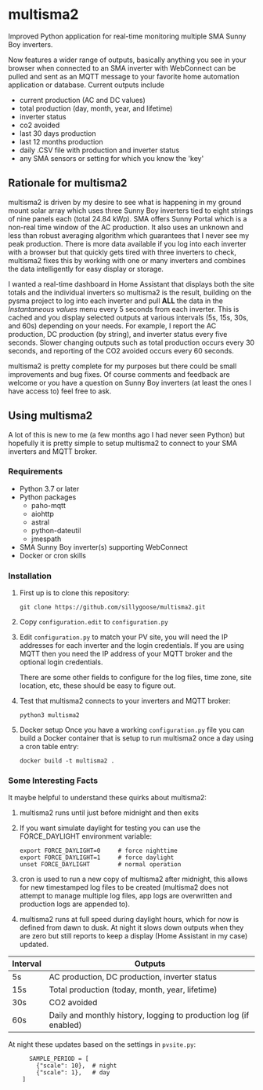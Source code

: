 # multisma2
Improved Python application for real-time monitoring multiple SMA Sunny Boy inverters.

Now features a wider range of outputs, basically anything you see in your browser when connected to an SMA inverter with WebConnect can be pulled and sent as an MQTT message to your favorite home automation application or database.  Current outputs include

- current production (AC and DC values)
- total production (day, month, year, and lifetime)
- inverter status
- co2 avoided
- last 30 days production
- last 12 months production
- daily .CSV file with production and inverter status 
- any SMA sensors or setting for which you know the 'key'

## Rationale for multisma2
multisma2 is driven by my desire to see what is happening in my ground mount solar array which uses three Sunny Boy inverters tied to eight strings of nine panels each (total 24.84 kWp).  SMA offers Sunny Portal which is a non-real time window of the AC production.  It also uses an unknown and less than robust averaging algorithm which guarantees that I never see my peak production.  There is more data available if you log into each inverter with a browser but that quickly gets tired with three inverters to check, multisma2 fixes this by working with one or many inverters and combines the data intelligently for easy display or storage.

I wanted a real-time dashboard in Home Assistant that displays both the site totals and the individual inverters so multisma2 is the result, building on the pysma project to log into each inverter and pull **ALL** the data in the *Instantaneous values* menu every 5 seconds from each inverter.  This is cached and you display selected outputs at various intervals (5s, 15s, 30s, and 60s) depending on your needs.  For example, I report the AC production, DC production (by string), and inverter status every five seconds.  Slower changing outputs such as total production occurs every 30 seconds, and reporting of the CO2 avoided occurs every 60 seconds.

multisma2 is pretty complete for my purposes but there could be small improvements and bug fixes. Of course comments and feedback are welcome or you have a question on Sunny Boy inverters (at least the ones I have access to) feel free to ask.

## Using multisma2
A lot of this is new to me (a few months ago I had never seen Python) but hopefully it is pretty simple to setup multisma2 to connect to your SMA inverters and MQTT broker. 
### Requirements
- Python 3.7 or later
- Python packages
    - paho-mqtt
    - aiohttp
    - astral
    - python-dateutil
    - jmespath
- SMA Sunny Boy inverter(s) supporting WebConnect
- Docker or cron skills

### Installation
1.  First up is to clone this repository:

    `git clone https://github.com/sillygoose/multisma2.git`

2.  Copy `configuration.edit` to `configuration.py`

3.  Edit `configuration.py` to match your PV site, you will need the IP addresses for each inverter and the login credentials.  If you are using MQTT then you need the IP address of your MQTT broker and the optional login credentials.

    There are some other fields to configure for the log files, time zone, site location, etc, these should be easy to figure out.

4.  Test that multisma2 connects to your inverters and MQTT broker:

    `python3 multisma2`

5.  Docker setup
Once you have a working `configuration.py` file you can build a Docker container that is setup to run multisma2 once a day using a cron table entry:

    `docker build -t multisma2 .`

### Some Interesting Facts
It maybe helpful to understand these quirks about multisma2:

1.  multisma2 runs until just before midnight and then exits

2.  If you want simulate daylight for testing you can use the FORCE_DAYLIGHT environment variable:
    ```
    export FORCE_DAYLIGHT=0     # force nighttime
    export FORCE_DAYLIGHT=1     # force daylight
    unset FORCE_DAYLIGHT        # normal operation
    ```        
2.  cron is used to run a new copy of multisma2 after midnight, this allows for new timestamped log files to be created (multisma2 does not attempt to manage multiple log files, app logs are overwritten and production logs are appended to).
3.  multisma2 runs at full speed during daylight hours, which for now is defined from dawn to dusk.  At night it slows down outputs when they are zero but still reports to keep a display (Home Assistant in my case) updated.

| Interval | Outputs |
| --- | --------- |
| 5s | AC production, DC production, inverter status |
| 15s | Total production (today, month, year, lifetime) |
| 30s | CO2 avoided |
| 60s | Daily and monthly history, logging to production log (if enabled) |

At night these updates based on the settings in `pvsite.py`: 
```
      SAMPLE_PERIOD = [
        {"scale": 10},  # night
        {"scale": 1},   # day
    ]
```

